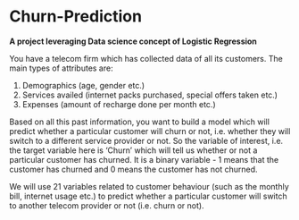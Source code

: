 # Churn-Prediction
**A project leveraging Data science concept of Logistic Regression**

You have a telecom firm which has collected data of all its customers. The main types of attributes are:
  1) Demographics (age, gender etc.)
  2) Services availed (internet packs purchased, special offers taken etc.)
  3) Expenses (amount of recharge done per month etc.)
 
Based on all this past information, you want to build a model which will predict whether a particular customer will churn or not, i.e. whether they will switch to a different service provider or not. So the variable of interest, i.e. the target variable here is ‘Churn’ which will tell us whether or not a particular customer has churned. It is a binary variable - 1 means that the customer has churned and 0 means the customer has not churned.

We will use 21 variables related to customer behaviour (such as the monthly bill, internet usage etc.) to predict whether a particular customer will switch to another telecom provider or not (i.e. churn or not).
